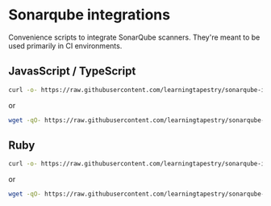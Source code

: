 # Sonarqube integrations
Convenience scripts to integrate SonarQube scanners. 
They're meant to be used primarily in CI environments.

## JavasScript / TypeScript
```bash
curl -o- https://raw.githubusercontent.com/learningtapestry/sonarqube-integrations/master/scanner-js.sh | bash
```
or
```bash
wget -qO- https://raw.githubusercontent.com/learningtapestry/sonarqube-integrations/master/scanner-js.sh | bash
```

## Ruby
```bash
curl -o- https://raw.githubusercontent.com/learningtapestry/sonarqube-integrations/master/scanner-ruby.sh | bash
```
or
```bash
wget -qO- https://raw.githubusercontent.com/learningtapestry/sonarqube-integrations/master/scanner-ruby.sh | bash
```
